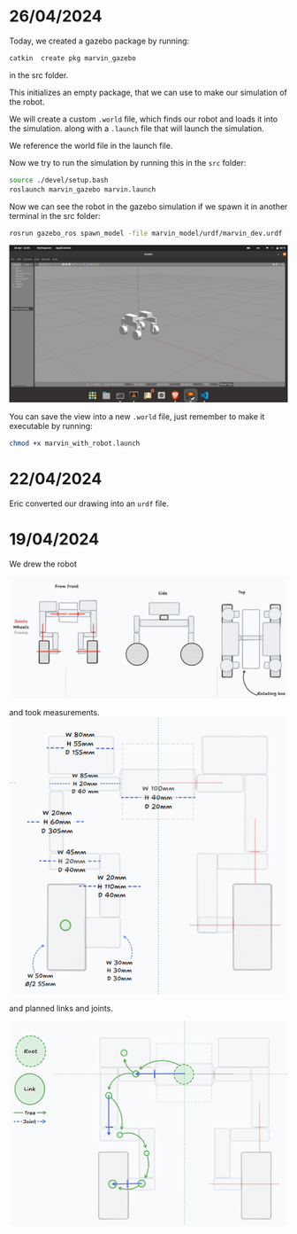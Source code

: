 # 26/04/2024

Today, we created a gazebo package by running:

```bash
catkin  create pkg marvin_gazebo
```

in the src folder.

This initializes an empty package, that we can use to make our simulation of the robot.

We will create a custom `.world` file, which finds our robot and loads it into the simulation.
along with a `.launch` file that will launch the simulation.

We reference the world file in the launch file.


Now we try to run the simulation by running this in the `src` folder:

```bash
source ./devel/setup.bash
roslaunch marvin_gazebo marvin.launch
```

Now we can see the robot in the gazebo simulation if we spawn it in another terminal in the src folder:

```bash
rosrun gazebo_ros spawn_model -file marvin_model/urdf/marvin_dev.urdf -urdf -x 0 -y 0 -z 1 -model MARVIN
```


![alt text](urdf_in_gazebo.jpg)

You can save the view into a new `.world` file, just remember to make it executable by running:

```bash
chmod +x marvin_with_robot.launch
```

# 22/04/2024

Eric converted our drawing into an `urdf` file.

# 19/04/2024

We drew the robot

![alt text](image.png)


and took measurements.
![alt text](image-1.png)

and planned links and joints.

![alt text](image-2.png)
